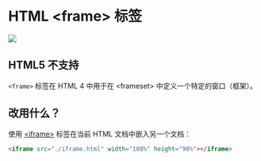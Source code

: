 HTML \<frame> 标签
===

[![](https://shields.io/badge/HTML5-已废弃-yellow?logo=HTML5)](https://caniuse.com/?search=<frame>)

## HTML5 不支持

`<frame>` 标签在 HTML 4 中用于在 \<frameset> 中定义一个特定的窗口（框架）。

## 改用什么？

使用 [\<iframe>](./iframe.md) 标签在当前 HTML 文档中嵌入另一个文档：

```html idoc:preview
<iframe src="./iframe.html" width="100%" height="90%"></iframe>
```
<!--rehype:style=min-height: 290px;-->
